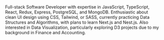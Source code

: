 Full-stack Software Developer with expertise in JavaScript, TypeScript, React, Redux, Express, PostgreSQL, and MongoDB.
Enthusiastic about clean UI design using CSS, Tailwind, or SASS, currently practicing Data Structures and Algorithms, with plans to learn Next.js and Nest.js.
Also interested in Data Visualization, particularly exploring D3 projects due to my background in Finance and Accounting.
